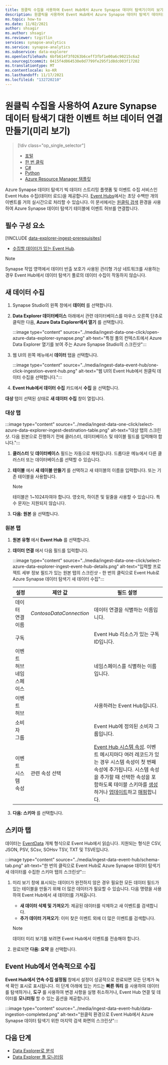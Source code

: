 ```yaml
---
title: 원클릭 수집을 사용하여 Event Hub에서 Azure Synapse 데이터 탐색기(미리 보기)로 데이터 수집
description: 원클릭을 사용하여 Event Hub에서 Azure Synapse 데이터 탐색기 데이터를 수집(로드)하는 방법을 알아봅니다.
ms.topic: how-to
ms.date: 11/02/2021
author: shsagir
ms.author: shsagir
ms.reviewer: tzgitlin
services: synapse-analytics
ms.service: synapse-analytics
ms.subservice: data-explorer
ms.openlocfilehash: 6bfb614f3f0263b6ceff3fbf1e00a6c90215c6a2
ms.sourcegitcommit: 0415f4d064530e0d7799fe295f1d8dc003f17202
ms.translationtype: MT
ms.contentlocale: ko-KR
ms.lasthandoff: 11/17/2021
ms.locfileid: "132720210"
---
```

# <a name="use-one-click-ingestion-to-create-an-event-hub-data-connection-for-azure-synapse-data-explorer-preview"></a>원클릭 수집을 사용하여 Azure Synapse 데이터 탐색기 대한 이벤트 허브 데이터 연결 만들기(미리 보기)

> [!div class="op_single_selector"]
> * [포털](data-explorer-ingest-event-hub-portal.md)
> * [한 번 클릭](data-explorer-ingest-event-hub-one-click.md)
> * [C\#](data-explorer-ingest-event-hub-csharp.md)
> * [Python](data-explorer-ingest-event-hub-python.md)
> * [Azure Resource Manager 템플릿](data-explorer-ingest-event-hub-resource-manager.md)

Azure Synapse 데이터 탐색기 빅 데이터 스트리밍 플랫폼 및 이벤트 수집 서비스인 Event Hubs 수집(데이터 로드)을 제공합니다. [Event Hubs](../../../event-hubs/event-hubs-about.md)에서는 초당 수백만 개의 이벤트를 거의 실시간으로 처리할 수 있습니다. 이 문서에서는 [원클릭 검색](data-explorer-ingest-data-one-click.md) 환경을 사용하여 Azure Synapse 데이터 탐색기 테이블에 이벤트 허브를 연결합니다.

## <a name="prerequisites"></a>필수 구성 요소

[!INCLUDE [data-explorer-ingest-prerequisites](../includes/data-explorer-ingest-prerequisites.md)]

- [수집할 데이터가 있는 Event Hub](data-explorer-ingest-event-hub-portal.md#create-an-event-hub).

> [!NOTE]
> Synapse 작업 영역에서 데이터 반출 보호가 사용된 관리형 가상 네트워크를 사용하는 경우 Event Hub에서 데이터 탐색기 풀로의 데이터 수집이 작동하지 않습니다.

## <a name="ingest-new-data"></a>새 데이터 수집

1. Synapse Studio의 왼쪽 창에서 **데이터** 를 선택합니다.

1. **Data Explorer 데이터베이스** 아래에서 관련 데이터베이스를 마우스 오른쪽 단추로 클릭한 다음, **Azure Data Explorer에서 열기** 를 선택합니다.

    :::image type="content" source="../media/ingest-data-one-click/open-azure-data-explorer-synapse.png" alt-text="특정 풀의 컨텍스트에서 Azure Data Explorer 열기를 보여 주는 Azure Synapse Studio의 스크린샷":::

1. 웹 UI의 왼쪽 메뉴에서 **데이터** 탭을 선택합니다. 

    :::image type="content" source="../media/ingest-data-event-hub/one-click-ingestion-event-hub.png" alt-text="웹 UI의 Event Hub에서 원클릭 데이터 수집을 선택합니다.":::

1. **Event Hub에서 데이터 수집** 카드에서 **수집** 을 선택합니다. 

**대상** 탭이 선택된 상태로 **새 데이터 수집** 창이 열립니다.

### <a name="destination-tab"></a>대상 탭

:::image type="content" source="../media/ingest-data-one-click/select-azure-data-explorer-ingest-destination-table.png" alt-text="대상 탭의 스크린샷. 다음 원본으로 진행하기 전에 클러스터, 데이터베이스 및 테이블 필드를 입력해야 합니다.":::

1. **클러스터** 및 **데이터베이스** 필드는 자동으로 채워집니다. 드롭다운 메뉴에서 다른 클러스터 또는 데이터베이스를 선택할 수 있습니다.

1. **테이블** 에서 **새 테이블 만들기** 를 선택하고 새 테이블의 이름을 입력합니다. 또는 기존 테이블을 사용합니다. 

    > [!NOTE]
    > 테이블은 1~1024자여야 합니다. 영숫자, 하이픈 및 밑줄을 사용할 수 있습니다. 특수 문자는 지원되지 않습니다.

1. **다음: 원본** 을 선택합니다.

### <a name="source-tab"></a>원본 탭

1. **원본 유형** 에서 **Event Hub** 를 선택합니다. 

1. **데이터 연결** 에서 다음 필드를 입력합니다.

    :::image type="content" source="../media/ingest-data-one-click/select-azure-data-explorer-ingest-event-hub-details.png" alt-text="입력할 프로젝트 세부 정보 필드가 있는 원본 탭의 스크린샷 - 한 번의 클릭으로 Event Hub로 Azure Synapse 데이터 탐색기 새 데이터 수집":::

    |**설정** | **제안 값** | **필드 설명**
    |---|---|---|
    | 데이터 연결 이름 | *ContosoDataConnection*  | 데이터 연결을 식별하는 이름입니다.
    | 구독 |      | Event Hub 리소스가 있는 구독 ID입니다.  |
    | 이벤트 허브 네임스페이스 |  | 네임스페이스를 식별하는 이름입니다. |
    | 이벤트 허브 |  | 사용하려는 Event Hub입니다. |
    | 소비자 그룹 |  | Event Hub에 정의된 소비자 그룹입니다. |
    | 이벤트 시스템 속성 | 관련 속성 선택 | [Event Hub 시스템 속성](../../../service-bus-messaging/service-bus-amqp-protocol-guide.md#message-annotations). 이벤트 메시지마다 여러 레코드가 있는 경우 시스템 속성이 첫 번째 속성에 추가됩니다. 시스템 속성을 추가할 때 선택한 속성을 포함하도록 테이블 스키마를 [생성](/azure/data-explorer/kusto/management/create-table-command?context=/azure/synapse-analytics/context/context)하거나 [업데이트](/azure/data-explorer/kusto/management/alter-table-command?context=/azure/synapse-analytics/context/context)하고 [매핑](/azure/data-explorer/kusto/management/mappings?context=/azure/synapse-analytics/context/context)합니다. |

1. **다음: 스키마** 를 선택합니다.

## <a name="schema-tab"></a>스키마 탭

데이터는 [EventData](/dotnet/api/microsoft.servicebus.messaging.eventdata) 개체 형식으로 Event Hub에서 읽습니다. 지원되는 형식은 CSV, JSON, PSV, SCsv, SOHsv TSV, TXT 및 TSVE입니다.

<!-- For information on schema mapping with JSON-formatted data, see [Edit the schema](one-click-ingestion-existing-table.md#edit-the-schema).
For information on schema mapping with CSV-formatted data, see [Edit the schema](one-click-ingestion-new-table.md#edit-the-schema). -->

:::image type="content" source="../media/ingest-data-event-hub/schema-tab.png" alt-text="한 번의 클릭으로 Event Hub로 Azure Synapse 데이터 탐색기 새 데이터를 수집한 스키마 탭의 스크린샷":::

1. 미리 보기 창에 표시되는 데이터가 완전하지 않은 경우 필요한 모든 데이터 필드가 있는 테이블을 만들기 위해 더 많은 데이터가 필요할 수 있습니다. 다음 명령을 사용하여 Event Hub에서 새 데이터를 가져옵니다.
    * **새 데이터 삭제 및 가져오기**: 제공된 데이터를 삭제하고 새 이벤트를 검색합니다.
    * **추가 데이터 가져오기**: 이미 찾은 이벤트 외에 더 많은 이벤트를 검색합니다. 
    
    > [!NOTE]
    > 데이터 미리 보기를 보려면 Event Hub에서 이벤트를 전송해야 합니다.
        
1. 완료되면 **다음: 요약** 을 선택합니다.

## <a name="continuous-ingestion-from-event-hub"></a>Event Hub에서 연속적으로 수집

**Event Hub에서 연속 수집 설정됨** 창에서 설정이 성공적으로 완료되면 모든 단계가 녹색 확인 표시로 표시됩니다. 이 단계 아래에 있는 카드는 **빠른 쿼리** 를 사용하여 데이터를 탐색하거나, **도구** 를 사용하여 변경 사항을 실행 취소하거나, Event Hub 연결 및 데이터를 **모니터링** 할 수 있는 옵션을 제공합니다.

:::image type="content" source="../media/ingest-data-event-hub/data-ingestion-completed.png" alt-text="원클릭 환경으로 Event Hub에서 Azure Synapse 데이터 탐색기 위한 마지막 검색 화면의 스크린샷":::

## <a name="next-steps"></a>다음 단계

- [Data Explorer로 분석](../../get-started-analyze-data-explorer.md)
- [Data Explorer 풀 모니터링](../data-explorer-monitor-pools.md)